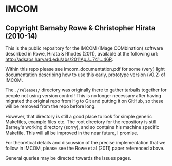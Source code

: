 IMCOM
=====
Copyright Barnaby Rowe & Christopher Hirata (2010-14)
-----------------------------------------------------

This is the public repository for the IMCOM (IMage COMbination) software
described in Rowe, Hirata & Rhodes (2011), available at the following url:
http://adsabs.harvard.edu/abs/2011ApJ...741...46R.

Within this repo please see imcom\_documentation.pdf for some (very) light
documentation describing how to use this early, prototype version (v0.2) of 
IMCOM.

The `./releases/` directory was originally there to gather tarballs together for
people not using version control!  This is no longer necessary after having
migrated the original repo from Hg to Git and putting it on GitHub, so these
will be removed from the repo before long.

However, that directory is still a good place to look for simple generic
Makefiles, example files etc.  The root directory for the repository is still
Barney's working directory (sorry), and so contains his machine specific
Makefile.  This will all be improved in the near future, I promise.

For theoretical details and discussion of the precise implementation that 
we follow in IMCOM, please see the Rowe et al (2011) paper referenced above.

General queries may be directed towards the Issues pages.
